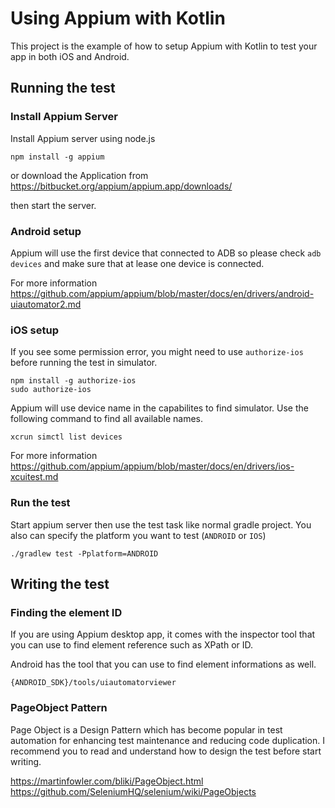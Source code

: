 Using Appium with Kotlin
========================

This project is the example of how to setup Appium with Kotlin to test your app in both iOS and Android.

## Running the test

### Install Appium Server
Install Appium server using node.js
```
npm install -g appium
```
or download the Application from https://bitbucket.org/appium/appium.app/downloads/

then start the server.

### Android setup
Appium will use the first device that connected to ADB so please check `adb devices` and make sure that at lease one device is connected.

For more information https://github.com/appium/appium/blob/master/docs/en/drivers/android-uiautomator2.md

### iOS setup
If you see some permission error, you might need to use `authorize-ios` before running the test in simulator.

```
npm install -g authorize-ios
sudo authorize-ios
```

Appium will use device name in the capabilites to find simulator.
Use the following command to find all available names.
```
xcrun simctl list devices
```

For more information https://github.com/appium/appium/blob/master/docs/en/drivers/ios-xcuitest.md

### Run the test
Start appium server then use the test task like normal gradle project. You also can specify the platform you want to test (`ANDROID` or `IOS`)
```
./gradlew test -Pplatform=ANDROID
```

## Writing the test

### Finding the element ID
If you are using Appium desktop app, it comes with the inspector tool that you can use to find element reference such as XPath or ID. 

Android has the tool that you can use to find element informations as well.
```
{ANDROID_SDK}/tools/uiautomatorviewer
```

### PageObject Pattern
Page Object is a Design Pattern which has become popular in test automation for enhancing test maintenance and reducing code duplication. I recommend you to read and understand how to design the test before start writing.

https://martinfowler.com/bliki/PageObject.html
https://github.com/SeleniumHQ/selenium/wiki/PageObjects